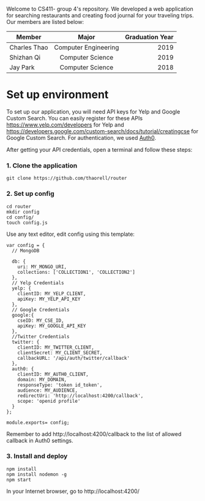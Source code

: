 Welcome to CS411- group 4's repository. We developed a web application for searching restaurants and creating food journal for your traveling trips. Our members are listed below:

| Member          | Major                | Graduation Year  |
| -------------   |:--------------------:| ----------------:|
|Charles Thao     | Computer Engineering | 2019             |
|Shizhan Qi       | Computer Science     | 2019             |
|Jay Park         | Computer Science     | 2018             |

# Set up environment

To set up our application, you will need API keys for Yelp and Google Custom Search. You can easily register for these APIs https://www.yelp.com/developers for Yelp and https://developers.google.com/custom-search/docs/tutorial/creatingcse for Google Custom Search. For authentication, we used [Auth0](https://auth0.com). 

After getting your API credentials, open a terminal and follow these steps:

### 1. Clone the application
```
git clone https://github.com/thaorell/router
```

### 2. Set up config
```
cd router
mkdir config
cd config/
touch config.js
```
Use any text editor, edit config using this template:
```
var config = {
  // MongoDB

  db: {
    uri: MY_MONGO_URI,
    collections: ['COLLECTION1', 'COLLECTION2']
  },
  // Yelp Credentials
  yelp: {
    clientID: MY_YELP_CLIENT,
    apiKey: MY_YELP_API_KEY
  },
  // Google Credentials
  google:{
    cseID: MY_CSE_ID,
    apiKey: MY_GOOGLE_API_KEY
  },
  //Twitter Credentials
  twitter: {
    clientID: MY_TWITTER_CLIENT,
    clientSecret: MY_CLIENT_SECRET,
    callbackURL: '/api/auth/twitter/callback'
  },
  auth0: {
    clientID: MY_AUTH0_CLIENT,
    domain: MY_DOMAIN,
    responseType: 'token id_token',
    audience: MY_AUDIENCE,
    redirectUri: 'http://localhost:4200/callback',
    scope: 'openid profile'
  }
};

module.exports= config;
```
Remember to add http://localhost:4200/callback to the list of allowed callback in Auth0 settings.

### 3. Install and deploy
```
npm install
npm install nodemon -g
npm start
```
In your Internet browser, go to http://localhost:4200/
